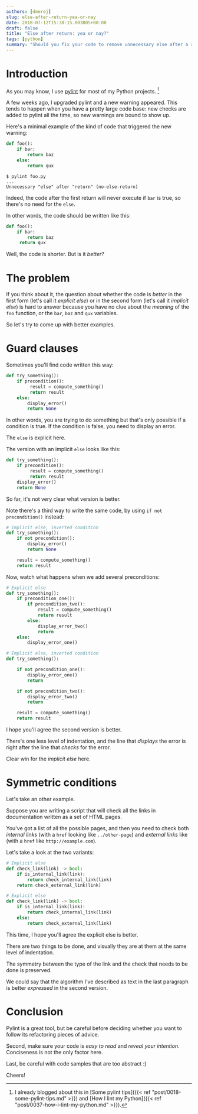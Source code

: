 ```yaml
---
authors: [dmerej]
slug: else-after-return-yea-or-nay
date: 2018-07-12T15:38:15.003805+00:00
draft: false
title: "Else after return: yea or nay?"
tags: [python]
summary: "Should you fix your code to remove unnecessary else after a return statement?"
---
```



# Introduction

As you may know, I use [pylint](https://www.pylint.org/) for most of my Python projects. [^1]

A few weeks ago, I upgraded pylint and a new warning appeared. This tends to happen when you have a pretty large code base: new checks are added to pylint all the time, so new warnings are bound to show up.

Here's a minimal example of the kind of code that triggered the new warning:

```python
def foo():
    if bar:
        return baz
    else:
        return qux
```


```
$ pylint foo.py
...
Unnecessary "else" after "return" (no-else-return)
```

Indeed, the code after the first return will never execute if `bar` is true, so there's no need for the `else`.

In other words, the code should be written like this:

```python
def foo():
    if bar:
        return baz
     return qux

```

Well, the code is shorter. But is it *better*?


# The problem

If you think about it, the question about whether the code is *better* in the first form (let's call it *explicit else*) or in the second form (let's call it *implicit else*) is hard to answer because you have no clue about the *meaning* of the `foo` function, or the `bar`, `baz` and `qux` variables.

So let's try to come up with better examples.

# Guard clauses

Sometimes you'll find code written this way:

```python
def try_something():
    if precondition():
         result = compute_something()
         return result
    else:
        display_error()
        return None
```

In other words, you are trying to do something but that's only possible if a condition is true. If the condition is false, you need to display an error.

The `else` is explicit here.

The version with an implicit `else` looks like this:

```python
def try_something():
    if precondition():
         result = compute_something()
         return result
    display_error()
    return None
```

So far, it's not very clear what version is better.

Note there's a third way to write the same code, by using `if not precondition()` instead:

```python
# Implicit else, inverted condition
def try_something():
    if not precondition():
        display_error()
        return None

    result = compute_something()
    return result
```

Now, watch what happens when we add several preconditions:

```python
# Explicit else
def try_something():
    if precondition_one():
        if precondition_two():
            result = compute_something()
            return result
        else:
            display_error_two()
            return
    else:
        display_error_one()
```

```python
# Implicit else, inverted condition
def try_something():

    if not precondition_one():
        display_error_one()
        return

    if not precondition_two():
        display_error_two()
        return

    result = compute_something()
    return result
```

I hope you'll agree the second version is better.

There's one less level of indentation, and the line that *displays* the error is right after the line that *checks* for the error.

Clear win for the *implicit else* here.

# Symmetric conditions

Let's take an other example.

Suppose you are writing a script that will check all the links in documentation written as a set of HTML pages.

You've got a list of all the possible pages, and then you need to check both *internal links* (with a `href` looking  like
`../other-page`) and *external links* like (with a `href` like `http://example.com`).

Let's take a look at the two variants:

```python
# Implicit else
def check_link(link) -> bool:
    if is_internal_link(link):
        return check_internal_link(link)
    return check_external_link(link)
```

```python
# Explicit else
def check_link(link) -> bool:
    if is_internal_link(link):
        return check_internal_link(link)
    else:
        return check_external_link(link)
```

This time, I hope you'll agree the explicit else is better.

There are two things to be done, and visually they are at them at the same level of indentation.

The symmetry between the type of the link and the check that needs to be done is preserved.

We could say that the algorithm I've described as text in the last paragraph is better *expressed* in the second version.

# Conclusion

Pylint is a great tool, but be careful before deciding whether you want to follow its refactoring pieces of advice.

Second, make sure your code is *easy to read* and *reveal your intention*. Conciseness is not the only factor here.

Last, be careful with code samples that are too abstract :)

Cheers!


[^1]: I already blogged about this in [Some pylint tips]({{< ref "post/0018-some-pylint-tips.md" >}}) and [How I lint my Python]({{< ref "post/0037-how-i-lint-my-python.md" >}}).
